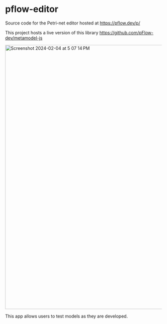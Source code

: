 # pflow-editor

Source code for the Petri-net editor hosted at https://pflow.dev/p/

This project hosts a live version of this library https://github.com/pFlow-dev/metamodel-js

<img width="848" alt="Screenshot 2024-02-04 at 5 07 14 PM" src="https://github.com/pFlow-dev/pflow-editor/assets/243500/435b299a-5cee-4fb6-ad6a-06b17e7beaf6">


This app allows users to test models as they are developed.
